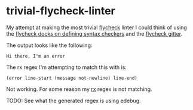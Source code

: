 # trivial-flycheck-linter

My attempt at making the most trivial [flycheck]() linter I could think of using the [flycheck docks on defining syntax checkers](http://www.flycheck.org/en/latest/_downloads/flycheck.html#Defining-syntax-checkers) and the [flycheck gitter](https://gitter.im/flycheck/flycheck).

The output looks like the following:

```
Hi there, I'm an error
```

The rx regex I'm attempting to match this with is:

```
(error line-start (message not-newline) line-end)
```

Not working. For some reason my [rx](https://www.emacswiki.org/emacs/rx) regex is not matching.

TODO: See what the generated regex is using edebug.
